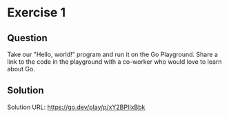 # Exercise 1

## Question
Take our "Hello, world!" program and run it on the Go Playground. Share a link to the code in the playground with a co-worker who would love to learn about Go.

## Solution

Solution URL: https://go.dev/play/p/xY2BPIIxBbk